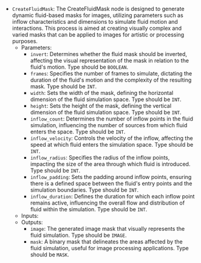 - `CreateFluidMask`: The CreateFluidMask node is designed to generate dynamic fluid-based masks for images, utilizing parameters such as inflow characteristics and dimensions to simulate fluid motion and interactions. This process is aimed at creating visually complex and varied masks that can be applied to images for artistic or processing purposes.
    - Parameters:
        - `invert`: Determines whether the fluid mask should be inverted, affecting the visual representation of the mask in relation to the fluid's motion. Type should be `BOOLEAN`.
        - `frames`: Specifies the number of frames to simulate, dictating the duration of the fluid's motion and the complexity of the resulting mask. Type should be `INT`.
        - `width`: Sets the width of the mask, defining the horizontal dimension of the fluid simulation space. Type should be `INT`.
        - `height`: Sets the height of the mask, defining the vertical dimension of the fluid simulation space. Type should be `INT`.
        - `inflow_count`: Determines the number of inflow points in the fluid simulation, influencing the number of sources from which fluid enters the space. Type should be `INT`.
        - `inflow_velocity`: Controls the velocity of the inflow, affecting the speed at which fluid enters the simulation space. Type should be `INT`.
        - `inflow_radius`: Specifies the radius of the inflow points, impacting the size of the area through which fluid is introduced. Type should be `INT`.
        - `inflow_padding`: Sets the padding around inflow points, ensuring there is a defined space between the fluid's entry points and the simulation boundaries. Type should be `INT`.
        - `inflow_duration`: Defines the duration for which each inflow point remains active, influencing the overall flow and distribution of fluid within the simulation. Type should be `INT`.
    - Inputs:
    - Outputs:
        - `image`: The generated image mask that visually represents the fluid simulation. Type should be `IMAGE`.
        - `mask`: A binary mask that delineates the areas affected by the fluid simulation, useful for image processing applications. Type should be `MASK`.
